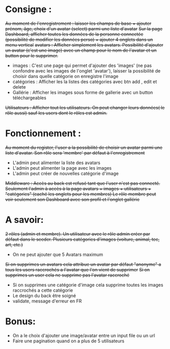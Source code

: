 # Consigne :
~~Au moment de l'enregistrement : laisser les champs de base + ajouter prénom, âge, choix d'un avatar (select) parmi une liste d'avatar~~
~~Sur la page Dashboard, afficher toutes les données de la personne connectée (possibilité de modifier les données perso) + ajouter 4 onglets dans un menu vertical~~
~~avatars : Afficher simplement les avatars. Possibilité d'ajouter un avatar (c'est une image) avec un champ pour le nom de l'avatar et un button pour le supprimer.~~
* images : C'est une page qui permet d'ajouter des 'images' (ne pas confondre avec les images de l'onglet 'avatar'), laisser la possibilité de choisir dans quelle catégorie on enregistre l'image
* catégories : Afficher les la listes des catégories avec btn add , edit et delete
* Gallérie : Afficher les images sous forme de gallerie avec un button téléchargeables

~~Utilisateurs : Afficher tout les utilisateurs. On peut changer leurs données( le rôle aussi) sauf les users dont le rôles est admin.~~

# Fonctionnement :
~~Au moment du register, l'user a la possibilité de choisir un avatar parmi une liste d'avatar. Son rôle sera 'membre' par défaut à l'enregistrement~~
* L'admin peut alimenter la liste des avatars
* L'admin peut alimenter la page avec les images
* L'admin peut créer de nouvelles catégorie d'image

~~Middleware :
Accès au back est refusé tant que l'user n'est pas connecté.
Seulement l'admin à accès à la page avatars + images + utilisateurs + "catégories" (caché les onglets pour les membres)
Le rôle membre peut voir seulement son Dashboard avec son profil et l'onglet gallérie~~

# A savoir:
~~2 rôles (admin et membre). Un utilisateur avec le rôle admin créer par défaut dans le seeder. Plusieurs catégories d'images (voiture, animal, tec, art, etc.)~~
* On ne peut ajouter que 5 Avatars maximum

~~Si on supprimes un avatars cela attribue un avatar par défaut "anonyme" a tous les users raccrochés a l'avatar que l'on vient de supprimer~~
~~Si on supprimes un user cela ne supprime pas l'avatar raccroché~~
* Si on supprimes une catégorie d'image cela supprime toutes les images raccrochés a cette catégorie
* Le design du back être soigné
* validate, message d'erreur en FR

# Bonus:
* On a le choix d'ajouter une image/avatar entre un input file ou un url
* Faire une pagination quand on a plus de 5 utilisateurs

